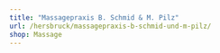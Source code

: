 ```yaml
---
title: "Massagepraxis B. Schmid & M. Pilz"
url: /hersbruck/massagepraxis-b-schmid-und-m-pilz/
shop: Massage
---
```

